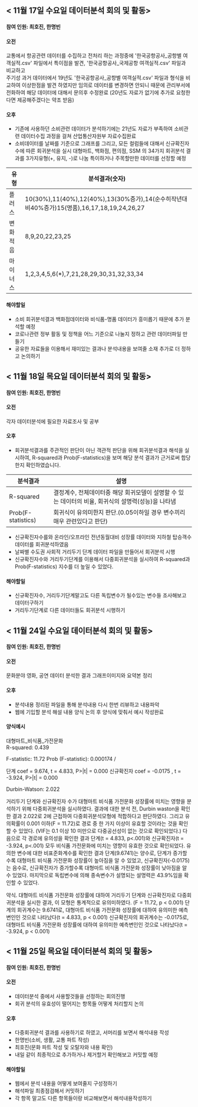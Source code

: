 < 11월 17일 수요일 데이터분석 회의 및 활동>
-------------
#### 참여 인원: 최호진, 한명빈

#### 오전
교통에서 항공관련 데이터를 수집하고 전처리 하는 과정중에 '한국공항공사_공항별 여객실적.csv' 파일에서 특이점을 발견,
'한국공항공사_국제공항 여객실적.csv' 파일과 비교하고    
주기성 과거 데이터에서 19년도 '한국공항공사_공항별 여객실적.csv' 파일과 형식을 비교하여 이상한점을
발견 하였지만 임의로 데이터를 변경하면 안되니 때문에 관리부서에 전화하여 해당 데이터에 대해서 문의후 수정완료   (20년도 자료가 없기에 추가로 요청한다면 제공해주겠다는 약조 받음)


#### 오후
* 기존에 사용하던 소비관련 데이터가 분석하기에는 21년도 자료가 부족하여 소비관련 데이터수집 과정을 걸쳐 산업통산자원부 자료수집완료
* 소비데이터를 날짜를 기준으로 그래프를 그리고, 모든 컬럼들에 대해서 신규확진자수에 따른 회귀분석을 실시
대형마트, 백화점, 편의점, SSM 의 34가지 회귀분석 결과를 3가지유형(+, 유지, -)로 나눔 특이하거나 주목할만한 데이터를 선정할 예정         
            
| 유형 | 분석결과(숫자) |
| ------ | ------ |
| 플러스 | 10(30%),11(40%),12(40%),13(30%증가),14(순수히작년대비40%증가)15(명품),16,17,18,19,24,26,27 |
| 변화적음 | 8,9,20,22,23,25 |
| 마이너스 | 1,2,3,4,5,6(*),7,21,28,29,30,31,32,33,34 |


#### 해야할일
* 소비 회귀분석결과 백화점데이터와 비식품-명품 데이터가 흥미롭기 때문에 추가 분석할 예정
* 코로나관련 정부 활동 및 정책을 어느 기준으로 나눌지 정하고 관련 데이터파일 만들기
* 공유한 자료들을 이용해서 재미있는 결과나 분석내용을 보여줄 소재 추가로 더 정하고 논의하기


< 11월 18일 목요일 데이터분석 회의 및 활동>
-------------
#### 참여 인원: 최호진, 한명빈

#### 오전
각자 데이터분석에 필요한 자료조사 및 공부

#### 오후

* 회귀분석결과를 주관적인 판단이 아닌 객관적 판단을 위해 회귀분석결과 해석을 실시하여, R-squared과 Prob(F-statistics)을 보며 해당 분석 결과가 근거로써 합당한지 확인하였습니다.
     
| 분석결과 | 설명 |
| ------ | ------ |
| R-squared | 결정계수, 전체데이터중 해당 회귀모델이 설명할 수 있는 데이터의 비율, 회귀식의 설명력(성능)을 나타냄 |
| Prob(F-statistics) | 회귀식이 유의미한지 판단.(0.05이하일 경우 변수끼리 매우 관련있다고 판단) |
        

* 신규확진자수를와 온라인/오프라인 전년동월대비 성장률 데이터와 지하철 탑승객수 데이터를 회귀분석하였음 
* 날짜별 수도권 사회적 거리두기 단계 데이터 파일을 만들어서 회귀분석 시행 
* 신규확진자수와 거리두기단계를 이용해서 다중회귀분석을 실시하여 R-squared과 Prob(F-statistics) 지수를 더 높일 수 있었다.

#### 해야할일
* 신규확진자수, 거리두기단계말고도 다른 독립변수가 될수있는 변수들 조사해보고 데이터구하기
* 거리두기단계로 다른 데이터들도 회귀분석 시행하기

< 11월 24일 수요일 데이터분석 회의 및 활동>
-------------
#### 참여 인원: 최호진, 한명빈

#### 오전
문화분야 영화, 공연 데이터 분석한 결과 그래프이미지와 요약본 정리

#### 오후
* 분석내용 정리된 파일을 통해 분석내용 다시 한번 리뷰하고 내용파악
* 웹에 기입할 분석 해설 내용 양식 논의 후 양식에 맞춰서 예시 작성완료

#### 양식예시
대형마트_비식품_가전문화   
R-squared:                       0.439

F-statistic:                     11.72
Prob (F-statistic):           0.000174 / 

단계             coef = 9.674,  t = 4.833, P>|t| = 0.000
신규확진자        coef = -0.0175 , t = -3.924, P>|t| = 0.000

Durbin-Watson:                   2.022



거리두기 단계와 신규확진자 수가 대형마트 비식품 가전문화 성장률에 미치는 영향을 분석하기 위해 다중회귀분석을 실시하였다.
결과에 대한 분석 전, Durbin waston을 확인한 결과 2.022로 2에 근접하여 다중회귀분석모형에 적합하다고 판단하였다. 그리고 유의확률이 0.001 이하(F = 11.72)로 경로 중 한 가지 이상이 유효할 것이라는 것을 확인 할 수 있었다. (VIF는 0.1 이상 10 미만으로 다중공선성이 없는 것으로 확인되었다.)
다음으로 각 경로에 유의성을 확인한 결과 단계(t = 4.833, p<.001)와 신규확진자(t = -3.924, p<.001) 모두 비식품 가전문화에 미치는 영향이 유효한 것으로 확인되었다. 유의한 변수에 대한 비표준화계수를 확인한 결과 단계(9.6741)는 양수로, 단계가 증가할 수록 대형마트 비식품 가전문화 성장률이 높아짐을 알 수 있었고, 신규확진자(-0.0175)는 음수로, 신규확진자가 증가할수록 대형마트 비식품 가전문화 성장률이 낮아짐을 알 수 있었다. 마지막으로 독립변수에 의해 종속변수가 설명되는 설명력은 43.9%임을 확인할 수 있었다.


약식.
대형마트 비식품 가전문화 성장률에 대하여 거리두기 단계와 신규확진자로 다중회귀분석을 실시한 결과, 이 모형은 통계적으로 유의미하였다. (F = 11.72, p < 0.001)
단계의 회귀계수는 9.6741로, 대형마트 비식품 가전문화 성장률에 대하여 유의미한 예측변인인 것으로 나타났다(t = 4.833, p < 0.001)
신규확진자의 회귀계수는 -0.0175로, 대형마트 비식품 가전문화 성장률에 대하여 유의미한 예측변인인 것으로 나타났다(t = -3.924, p < 0.001)

< 11월 25일 목요일 데이터분석 회의 및 활동>
-------------
#### 참여 인원: 최호진, 한명빈

#### 오전
* 데이터분석 중에서 사용할것들을 선정하는 회의진행
* 회귀 분석의 유효성이 떨어지는 항목들 어떻게 처리할지 논의

#### 오후
* 다중회귀분석 결과를 사용하기로 하였고, 서머리를 보면서 해석내용 작성
* 한명빈(소비, 생활, 교통 파트 작성)
* 최호진(문화 파트 작성 및 오탈자와 내용 확인)
* 내일 같이 최종적으로 추가하거나 제거할거 확인해보고 커밋할 예정

#### 해야할일
* 웹에서 분석 내용을 어떻게 보여줄지 구성정하기
* 해석파일 최종점검해서 커밋하기
* 각 항목 말고도 다른 항목들이랑 비교해보면서 해석내용작성하기
